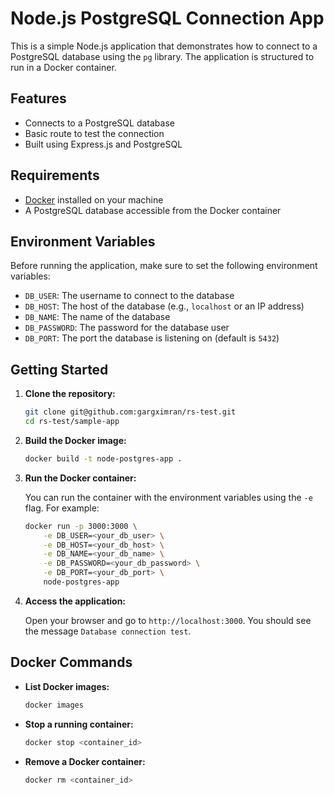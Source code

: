 
# Node.js PostgreSQL Connection App

This is a simple Node.js application that demonstrates how to connect to a PostgreSQL database using the `pg` library. The application is structured to run in a Docker container.

## Features

- Connects to a PostgreSQL database
- Basic route to test the connection
- Built using Express.js and PostgreSQL

## Requirements

- [Docker](https://www.docker.com/get-started) installed on your machine
- A PostgreSQL database accessible from the Docker container

## Environment Variables

Before running the application, make sure to set the following environment variables:

- `DB_USER`: The username to connect to the database
- `DB_HOST`: The host of the database (e.g., `localhost` or an IP address)
- `DB_NAME`: The name of the database
- `DB_PASSWORD`: The password for the database user
- `DB_PORT`: The port the database is listening on (default is `5432`)

## Getting Started

1. **Clone the repository:**

   ```bash
   git clone git@github.com:gargximran/rs-test.git
   cd rs-test/sample-app
   ```

2. **Build the Docker image:**

   ```bash
   docker build -t node-postgres-app .
   ```

3. **Run the Docker container:**

   You can run the container with the environment variables using the `-e` flag. For example:

   ```bash
   docker run -p 3000:3000 \
       -e DB_USER=<your_db_user> \
       -e DB_HOST=<your_db_host> \
       -e DB_NAME=<your_db_name> \
       -e DB_PASSWORD=<your_db_password> \
       -e DB_PORT=<your_db_port> \
       node-postgres-app
   ```

4. **Access the application:**

   Open your browser and go to `http://localhost:3000`. You should see the message `Database connection test`.

## Docker Commands

- **List Docker images:**

  ```bash
  docker images
  ```

- **Stop a running container:**

  ```bash
  docker stop <container_id>
  ```

- **Remove a Docker container:**

  ```bash
  docker rm <container_id>
  ```

